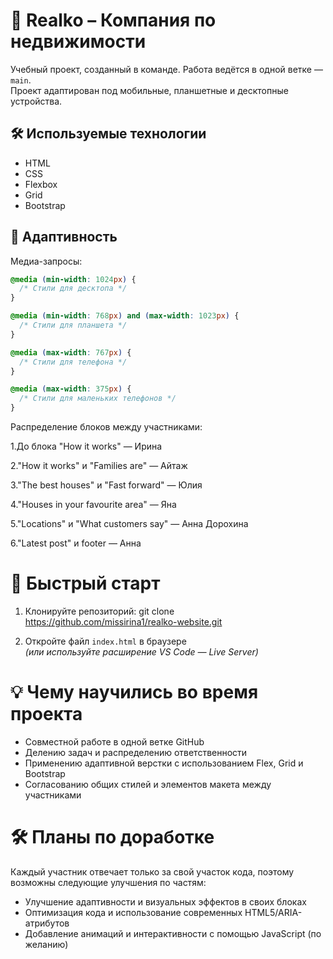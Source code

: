 # 🏡 Realko – Компания по недвижимости

Учебный проект, созданный в команде. Работа ведётся в одной ветке — `main`.  
Проект адаптирован под мобильные, планшетные и десктопные устройства.

## 🛠️ Используемые технологии  
- HTML  
- CSS  
- Flexbox  
- Grid  
- Bootstrap

## 📱 Адаптивность  
Медиа-запросы:
```css
@media (min-width: 1024px) {
  /* Стили для десктопа */
}

@media (min-width: 768px) and (max-width: 1023px) {
  /* Стили для планшета */
}

@media (max-width: 767px) {
  /* Стили для телефона */
}

@media (max-width: 375px) {
  /* Стили для маленьких телефонов */
}
```

Распределение блоков между участниками:

1.До блока "How it works" — Ирина

2."How it works" и "Families are" — Айтаж

3."The best houses" и "Fast forward" — Юлия

4."Houses in your favourite area" — Яна

5."Locations" и "What customers say" — Анна Дорохина

6."Latest post" и footer — Анна

# 🚀 Быстрый старт

1. Клонируйте репозиторий:
git clone https://github.com/missirina1/realko-website.git

2. Откройте файл `index.html` в браузере  
*(или используйте расширение VS Code — Live Server)*

# 💡 Чему научились во время проекта

- Совместной работе в одной ветке GitHub  
- Делению задач и распределению ответственности  
- Применению адаптивной верстки с использованием Flex, Grid и Bootstrap  
- Согласованию общих стилей и элементов макета между участниками

# 🛠 Планы по доработке

Каждый участник отвечает только за свой участок кода, поэтому возможны следующие улучшения по частям:

- Улучшение адаптивности и визуальных эффектов в своих блоках  
- Оптимизация кода и использование современных HTML5/ARIA-атрибутов  
- Добавление анимаций и интерактивности с помощью JavaScript (по желанию)  

